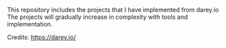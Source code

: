  This repository includes the projects that I have implemented from darey.io
 The projects will gradually increase in complexity with tools and implementation.

Credits: https://darey.io/

